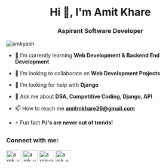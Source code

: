 <h1 align="center">Hi 👋, I'm Amit Khare</h1>
<h3 align="center">Aspirant Software Developer</h3>

<p align="left"> <img src="https://komarev.com/ghpvc/?username=amkyash&label=Profile%20views&color=0e75b6&style=flat" alt="amkyash" /> </p>

- 🌱 I’m currently learning **Web Development & Backend End Development**

- 👯 I’m looking to collaborate on **Web Development Projects**

- 🤝 I’m looking for help with **Django**

- 💬 Ask me about **DSA, Competitive Coding, Django, API**

- 📫 How to reach me **amitmkhare26@gmail.com**

- ⚡ Fun fact **PJ's are never out of trends!**

<h3 align="left">Connect with me:</h3>
<p align="left">
<a href="https://linkedin.com/in/amk_yash" target="blank"><img align="center" src="https://raw.githubusercontent.com/rahuldkjain/github-profile-readme-generator/master/src/images/icons/Social/linked-in-alt.svg" alt="amk_yash" height="30" width="40" /></a>
<a href="https://instagram.com/amk_yash" target="blank"><img align="center" src="https://raw.githubusercontent.com/rahuldkjain/github-profile-readme-generator/master/src/images/icons/Social/instagram.svg" alt="amk_yash" height="30" width="40" /></a>
<a href="https://www.hackerrank.com/amkyash" target="blank"><img align="center" src="https://raw.githubusercontent.com/rahuldkjain/github-profile-readme-generator/master/src/images/icons/Social/hackerrank.svg" alt="amkyash" height="30" width="40" /></a>
<a href="https://www.leetcode.com/amk_yash" target="blank"><img align="center" src="https://raw.githubusercontent.com/rahuldkjain/github-profile-readme-generator/master/src/images/icons/Social/leet-code.svg" alt="amk_yash" height="30" width="40" /></a>
</p>
